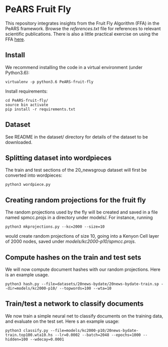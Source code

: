 # PeARS Fruit Fly

This repository integrates insights from the Fruit Fly Algorithm (FFA) in the PeARS framework. Browse the *references.txt* file for references to relevant scientific publications. There is also a little practical exercise on using the FFA [here](https://github.com/ml-for-nlp/fruit-fly).

## Install

We recommend installing the code in a virtual environment (under Python3.6):

    virtualenv -p python3.6 PeARS-fruit-fly

Install requirements:

    cd PeARS-fruit-fly/
    source bin activate
    pip install -r requirements.txt

## Dataset

See README in the dataset/ directory for details of the dataset to be downloaded.


## Splitting dataset into wordpieces

The train and test sections of the 20_newsgroup dataset will first be converted into wordpieces:

    python3 wordpiece.py

## Creating random projections for the fruit fly

The random projections used by the fly will be created and saved in a file named spmcc.projs in a directory under models/. For instance, running

    python3 mkprojections.py --kc=2000 --size=10

would create random projections of size 10, going into a Kenyon Cell layer of 2000 nodes, saved under *models/kc2000-p10/spmcc.projs*.

## Compute hashes on the train and test sets

We will now compute document hashes with our random projections. Here is an example usage.

    python3 hash.py --file=datasets/20news-bydate/20news-bydate-train.sp --dir=models/kc2000-p10/ --topwords=100 --wta=10

## Train/test a network to classify documents

We now train a simple neural net to classify documents on the training data, and evaluate on the test set. Here s an example usage:

    python3 classify.py --file=models/kc2000-p10/20news-bydate-train.top100.wta10.hs --lr=0.0002 --batch=2048 --epochs=1000 --hidden=100 --wdecay=0.0001
